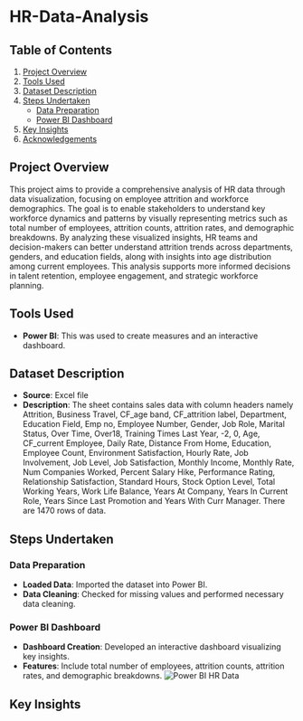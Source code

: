# HR-Data-Analysis

## Table of Contents
1. [Project Overview](#project-overview)
2. [Tools Used](#tools-used)
3. [Dataset Description](#dataset-description)
4. [Steps Undertaken](#steps-undertaken)
   - [Data Preparation](#data-preparation)
   - [Power BI Dashboard](#power-bi-dashboard)
5. [Key Insights](#key-insights)
6. [Acknowledgements](#acknowledgements)

## Project Overview
This project aims to provide a comprehensive analysis of HR data through data visualization, focusing on employee attrition and workforce demographics. The goal is to enable stakeholders to understand key workforce dynamics and patterns by visually representing metrics such as total number of employees, attrition counts, attrition rates, and demographic breakdowns.
By analyzing these visualized insights, HR teams and decision-makers can better understand attrition trends across departments, genders, and education fields, along with insights into age distribution among current employees. This analysis supports more informed decisions in talent retention, employee engagement, and strategic workforce planning.
## Tools Used
- **Power BI**: This was used to create measures and an interactive dashboard.

## Dataset Description
- **Source**: Excel file
- **Description**: The sheet contains sales data with column headers namely Attrition, Business Travel, CF_age band, CF_attrition label,	Department,	Education Field, Emp no, Employee Number, Gender, Job Role, Marital Status, Over Time, Over18, Training Times Last Year, -2, 0, Age, CF_current Employee,	Daily Rate, Distance From Home, Education, Employee Count, Environment Satisfaction, Hourly Rate, Job Involvement, Job Level, Job Satisfaction, Monthly Income, Monthly Rate, Num Companies Worked, Percent Salary Hike, Performance Rating, Relationship Satisfaction, Standard Hours, Stock Option Level, Total Working Years, Work Life Balance, Years At Company, Years In Current Role, Years Since Last Promotion and Years With Curr Manager.
 There are 1470 rows of data.

## Steps Undertaken

### Data Preparation
- **Loaded Data**: Imported the dataset into Power BI.
- **Data Cleaning**: Checked for missing values and performed necessary data cleaning.

### Power BI Dashboard
- **Dashboard Creation**: Developed an interactive dashboard visualizing key insights.
- **Features**: Include total number of employees, attrition counts, attrition rates, and demographic breakdowns.
![Power BI HR Data](https://github.com/user-attachments/assets/568287b6-199e-4e5b-834e-bbb9dd02d997)

## Key Insights
